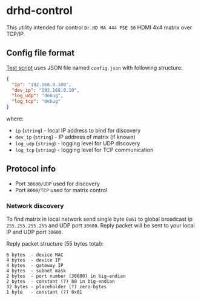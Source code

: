 # drhd-control

This utility intended for control `Dr.HD MA 444 FSE 50`
HDMI 4x4 matrix over TCP/IP.

## Config file format

[Test script](test.py) uses JSON file named `config.json` with
following structure:

```json
{
  "ip": "192.168.0.100",
  "dev_ip": "192.168.0.10",
  "log_udp": "debug",
  "log_tcp": "debug"
}
```

where:
* `ip` (`string`) - local IP address to bind for discovery
* `dev_ip` (`string`) - IP address of matrix (if known)
* `log_udp` (`string`) - logging level for UDP discovery
* `log_tcp` (`string`) - logging level for TCP communication

## Protocol info

* Port `30600/UDP` used for discovery
* Port `8000/TCP` used for matrix control

### Network discovery

To find matrix in local network send single byte `0x61` to
global broadcast ip `255.255.255.255` and UDP port `30600`.
Reply packet will be sent to your local IP and UDP port `30600`.

Reply packet structure (55 bytes total):
```
6 bytes  - device MAC
4 bytes  - device IP
4 bytes  - gateway IP
4 bytes  - subnet mask
2 bytes  - port number (30600) in big-endian
2 bytes  - constant (?) 80 in big-endian
32 bytes - placeholder (?) zero-bytes
1 byte   - constant (?) 0x01
```
